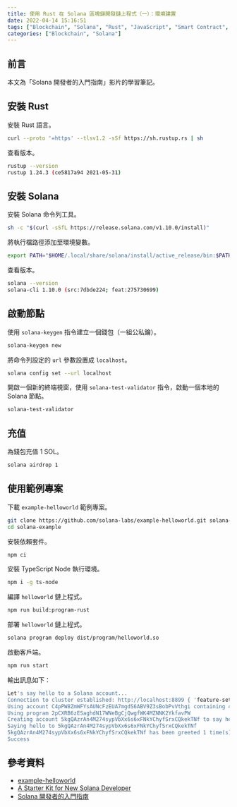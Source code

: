 ```yaml
---
title: 使用 Rust 在 Solana 區塊鏈開發鏈上程式（一）：環境建置
date: 2022-04-14 15:16:51
tags: ["Blockchain", "Solana", "Rust", "JavaScript", "Smart Contract", "DApp"]
categories: ["Blockchain", "Solana"]
---
```


## 前言

本文為「Solana 開發者的入門指南」影片的學習筆記。

## 安裝 Rust

安裝 Rust 語言。

```bash
curl --proto '=https' --tlsv1.2 -sSf https://sh.rustup.rs | sh
```

查看版本。

```bash
rustup --version
rustup 1.24.3 (ce5817a94 2021-05-31)
```

## 安裝 Solana

安裝 Solana 命令列工具。

```bash
sh -c "$(curl -sSfL https://release.solana.com/v1.10.0/install)"
```

將執行檔路徑添加至環境變數。

```bash
export PATH="$HOME/.local/share/solana/install/active_release/bin:$PATH"
```

查看版本。

```bash
solana --version
solana-cli 1.10.0 (src:7dbde224; feat:275730699)
```

## 啟動節點

使用 `solana-keygen` 指令建立一個錢包（一組公私鑰）。

```bash
solana-keygen new
```

將命令列設定的 `url` 參數設置成 `localhost`。

```bash
solana config set --url localhost
```

開啟一個新的終端視窗，使用 `solana-test-validator` 指令，啟動一個本地的 Solana 節點。

```bash
solana-test-validator
```

## 充值

為錢包充值 1 SOL。

```bash
solana airdrop 1
```

## 使用範例專案

下載 `example-helloworld` 範例專案。

```bash
git clone https://github.com/solana-labs/example-helloworld.git solana-example
cd solana-example
```

安裝依賴套件。

```bash
npm ci
```

安裝 TypeScript Node 執行環境。

```bash
npm i -g ts-node
```

編譯 `helloworld` 鏈上程式。

```bash
npm run build:program-rust
```

部署 `helloworld` 鏈上程式。

```bash
solana program deploy dist/program/helloworld.so
```

啟動客戶端。

```bash
npm run start
```

輸出訊息如下：

```bash
Let's say hello to a Solana account...
Connection to cluster established: http://localhost:8899 { 'feature-set': 275730699, 'solana-core': '1.10.0' }
Using account C4pPW8ZmWFYsAUNcFzEUA7mgdS6ABV9Z3sBobPvVthgi containing 499999998.6475557 SOL to pay for fees
Using program 2pCXRB6zESaghdN17WNeBgCjQwgfWK4MZNNK2YkfavPW
Creating account 5kgQAzrAn4M274sypVbXx6s6xFNkYChyfSrxCQkekTNf to say hello to
Saying hello to 5kgQAzrAn4M274sypVbXx6s6xFNkYChyfSrxCQkekTNf
5kgQAzrAn4M274sypVbXx6s6xFNkYChyfSrxCQkekTNf has been greeted 1 time(s)
Success
```

## 參考資料

- [example-helloworld](https://github.com/solana-labs/example-helloworld)
- [A Starter Kit for New Solana Developer](https://book.solmeet.dev/notes/solana-starter-kit)
- [Solana 開發者的入門指南](https://youtu.be/OIjsPrcPe8s)
